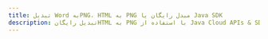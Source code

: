 ---title: تبدیل Word بهPNG، HTML به PNG مبدل رایگان یا Java SDKdescription: تبدیل رایگانHTML به PNG با استفاده از Java Cloud APIs & SDK. همچنین اسناد Microsoft Word و OpenOffice را در Cloud ایجاد، ویرایش و رندر کنید.---